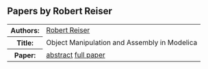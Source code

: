 ## Papers by Robert Reiser
<table>
<tr><th>Authors:</th>
<td>
<a href="/proceedings/authors/RobertReiser">Robert Reiser</a></td>
</tr>
<tr><th>Title:</th>
<td>Object Manipulation and Assembly in Modelica</td>
</tr>
<tr><th>Paper:</th>
<td><a href="/abstracts/abstract_6A_2">abstract</a> <a href="/proceedings/papers/Modelica2021session6A_paper2.pdf">full paper</a></td>
</tr>
</table>
